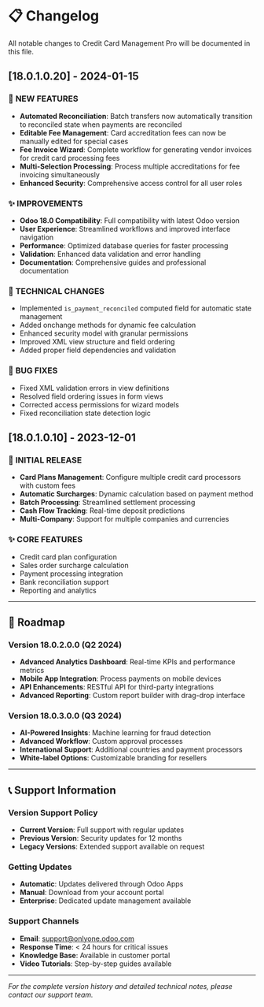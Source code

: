 # 📋 Changelog

All notable changes to Credit Card Management Pro will be documented in this file.

## [18.0.1.0.20] - 2024-01-15

### 🎉 **NEW FEATURES**
- **Automated Reconciliation**: Batch transfers now automatically transition to reconciled state when payments are reconciled
- **Editable Fee Management**: Card accreditation fees can now be manually edited for special cases
- **Fee Invoice Wizard**: Complete workflow for generating vendor invoices for credit card processing fees
- **Multi-Selection Processing**: Process multiple accreditations for fee invoicing simultaneously
- **Enhanced Security**: Comprehensive access control for all user roles

### ✨ **IMPROVEMENTS**
- **Odoo 18.0 Compatibility**: Full compatibility with latest Odoo version
- **User Experience**: Streamlined workflows and improved interface navigation
- **Performance**: Optimized database queries for faster processing
- **Validation**: Enhanced data validation and error handling
- **Documentation**: Comprehensive guides and professional documentation

### 🔧 **TECHNICAL CHANGES**
- Implemented `is_payment_reconciled` computed field for automatic state management
- Added onchange methods for dynamic fee calculation
- Enhanced security model with granular permissions
- Improved XML view structure and field ordering
- Added proper field dependencies and validation

### 🐛 **BUG FIXES**
- Fixed XML validation errors in view definitions
- Resolved field ordering issues in form views
- Corrected access permissions for wizard models
- Fixed reconciliation state detection logic

## [18.0.1.0.10] - 2023-12-01

### 🎉 **INITIAL RELEASE**
- **Card Plans Management**: Configure multiple credit card processors with custom fees
- **Automatic Surcharges**: Dynamic calculation based on payment method
- **Batch Processing**: Streamlined settlement processing
- **Cash Flow Tracking**: Real-time deposit predictions
- **Multi-Company**: Support for multiple companies and currencies

### ✨ **CORE FEATURES**
- Credit card plan configuration
- Sales order surcharge calculation
- Payment processing integration
- Bank reconciliation support
- Reporting and analytics

---

## 🔮 Roadmap

### Version 18.0.2.0.0 (Q2 2024)
- **Advanced Analytics Dashboard**: Real-time KPIs and performance metrics
- **Mobile App Integration**: Process payments on mobile devices
- **API Enhancements**: RESTful API for third-party integrations
- **Advanced Reporting**: Custom report builder with drag-drop interface

### Version 18.0.3.0.0 (Q3 2024)
- **AI-Powered Insights**: Machine learning for fraud detection
- **Advanced Workflow**: Custom approval processes
- **International Support**: Additional countries and payment processors
- **White-label Options**: Customizable branding for resellers

---

## 📞 Support Information

### Version Support Policy
- **Current Version**: Full support with regular updates
- **Previous Version**: Security updates for 12 months
- **Legacy Versions**: Extended support available on request

### Getting Updates
- **Automatic**: Updates delivered through Odoo Apps
- **Manual**: Download from your account portal
- **Enterprise**: Dedicated update management available

### Support Channels
- **Email**: support@onlyone.odoo.com
- **Response Time**: < 24 hours for critical issues
- **Knowledge Base**: Available in customer portal
- **Video Tutorials**: Step-by-step guides available

---

*For the complete version history and detailed technical notes, please contact our support team.*